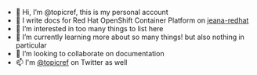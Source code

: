- 👋 Hi, I’m @topicref, this is my personal account
- 💼 I write docs for Red Hat OpenShift Container Platform on [jeana-redhat](https://github.com/jeana-redhat)
- 👀 I’m interested in too many things to list here
- 🌱 I’m currently learning more about so many things! but also nothing in particular
- 💞️ I’m looking to collaborate on documentation
- 📫 I'm [@topicref](https://twitter.com/topicref) on Twitter as well

<!---
topicref/topicref is a ✨ special ✨ repository because its `README.md` (this file) appears on your GitHub profile.
You can click the Preview link to take a look at your changes.
--->
